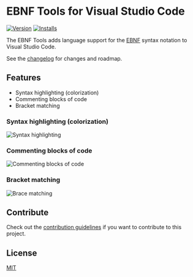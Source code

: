 # EBNF Tools for Visual Studio Code
[![Version](https://vsmarketplacebadge.apphb.com/version/igochkov.vscode-ebnf.svg)](https://marketplace.visualstudio.com/items?itemName=igochkov.vscode-ebnf)
[![Installs](https://vsmarketplacebadge.apphb.com/installs/igochkov.vscode-ebnf.svg)](https://marketplace.visualstudio.com/items?itemName=igochkov.vscode-ebnf)

The EBNF Tools adds language support for the [EBNF](https://en.wikipedia.org/wiki/Extended_Backus%E2%80%93Naur_Form) syntax notation to Visual Studio Code. 

See the [changelog](CHANGELOG.md) for changes and roadmap.

## Features

- Syntax highlighting (colorization)
- Commenting blocks of code
- Bracket matching

### Syntax highlighting (colorization)
![Syntax highlighting](https://igochkov.github.io/vscode-ebnf/syntax-highlighting.png)

### Commenting blocks of code
![Commenting blocks of code](https://igochkov.github.io/vscode-ebnf/commenting-block.gif)

### Bracket matching
![Brace matching](https://igochkov.github.io/vscode-ebnf/brace-matching.gif)

## Contribute
Check out the [contribution guidelines](CONTRIBUTING.md) if you want to contribute to this project.

## License
[MIT](LICENSE)